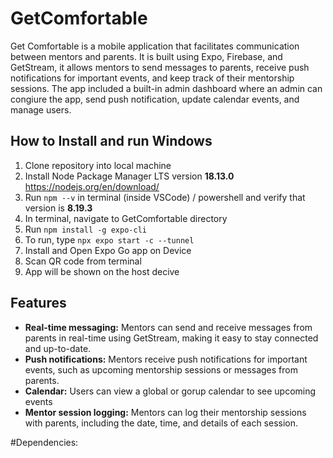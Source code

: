 # GetComfortable
Get Comfortable is a mobile application that facilitates communication between mentors and parents. It is built using Expo, Firebase, and GetStream, it allows mentors to send messages to parents, receive push notifications for important events, and keep track of their mentorship sessions. The app included a built-in admin dashboard where an admin can congiure the app, send push notification, update calendar events, and manage users. 

## How to Install and run **Windows**
1. Clone repository into local machine
2. Install Node Package Manager LTS version **18.13.0** https://nodejs.org/en/download/
3. Run 	`npm --v` in terminal (inside VSCode) / powershell and verify that version is **8.19.3**
4. In terminal, navigate to GetComfortable directory
5. Run `npm install -g expo-cli`
6. To run, type `npx expo start -c --tunnel`
7. Install and Open Expo Go app on Device
8. Scan QR code from terminal
9. App will be shown on the host decive

## Features

- **Real-time messaging:** Mentors can send and receive messages from parents in real-time using GetStream, making it easy to stay connected and up-to-date.
- **Push notifications:** Mentors receive push notifications for important events, such as upcoming mentorship sessions or messages from parents.
- **Calendar:** Users can view a global or gorup calendar to see upcoming events
- **Mentor session logging:** Mentors can log their mentorship sessions with parents, including the date, time, and details of each session.



#Dependencies:
